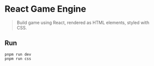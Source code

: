 # React Game Engine

> Build game using React, rendered as HTML elements, styled with CSS.

## Run

```
pnpm run dev
pnpm run css
```